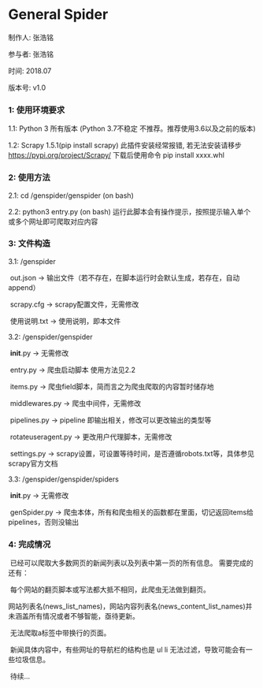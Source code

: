 # General Spider

制作人: 张浩铭

参与者: 张浩铭

时间: 2018.07

版本号: v1.0

### 1: 使用环境要求

1.1: Python 3 所有版本 (Python 3.7不稳定 不推荐。推荐使用3.6以及之前的版本)

1.2: Scrapy 1.5.1(pip install scrapy) 此插件安装经常报错, 若无法安装请移步 https://pypi.org/project/Scrapy/ 下载后使用命令 pip install xxxx.whl

### 2: 使用方法

2.1: cd /genspider/genspider  (on bash)

2.2: python3 entry.py  (on bash) 运行此脚本会有操作提示，按照提示输入单个或多个网址即可爬取对应内容

### 3: 文件构造

3.1: /genspider

​     out.json        ->    输出文件（若不存在，在脚本运行时会默认生成，若存在，自动append）

​     scrapy.cfg      ->    scrapy配置文件，无需修改

​     使用说明.txt     ->    使用说明，即本文件

3.2: /genspider/genspider

​     __init__.py     ->    无需修改

​     entry.py        ->    爬虫启动脚本 使用方法见2.2

​     items.py        ->    爬虫field脚本，简而言之为爬虫爬取的内容暂时储存地

​     middlewares.py  ->    爬虫中间件，无需修改

​     pipelines.py    ->    pipeline 即输出相关，修改可以更改输出的类型等

​     rotateuseragent.py -> 更改用户代理脚本，无需修改

​     settings.py     ->    scrapy设置，可设置等待时间，是否遵循robots.txt等，具体参见scrapy官方文档

3.3: /genspider/genspider/spiders

​     __init__.py     ->    无需修改

​     genSpider.py    ->    爬虫本体，所有和爬虫相关的函数都在里面，切记返回items给pipelines，否则没输出

### 4: 完成情况

​     已经可以爬取大多数网页的新闻列表以及列表中第一页的所有信息。
​     需要完成的还有：

​	每个网站的翻页脚本或写法都大抵不相同，此爬虫无法做到翻页。

​	网站列表名(news_list_names)，网站内容列表名(news_content_list_names)并未涵盖所有情况或者不够智能，亟待更新。

​	无法爬取a标签中带换行的页面。

​	新闻具体内容中，有些网址的导航栏的结构也是 ul li 无法过滤，导致可能会有一些垃圾信息。

​	待续...